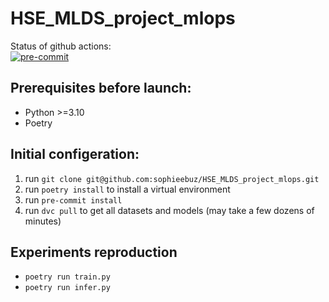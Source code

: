 # HSE_MLDS_project_mlops

Status of github actions:  
[![pre-commit](https://github.com/sophieebuz/HSE_MLDS_project_mlops/actions/workflows/pre-commit.yml/badge.svg)](https://github.com/sophieebuz/HSE_MLDS_project_mlops/actions/workflows/pre-commit.yml)

## Prerequisites before launch:
  - Python >=3.10
  - Poetry

## Initial configeration:
  1. run `git clone git@github.com:sophieebuz/HSE_MLDS_project_mlops.git`
  2. run `poetry install` to install a virtual environment
  3. run `pre-commit install`
  4. run `dvc pull` to get all datasets and models (may take a few dozens of minutes)

## Experiments reproduction
 - `poetry run train.py`
 - `poetry run infer.py`
